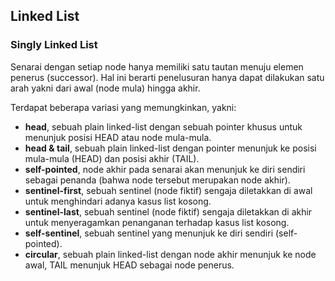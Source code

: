 ## Linked List

### Singly Linked List

Senarai dengan setiap node hanya memiliki satu tautan menuju elemen penerus (successor). Hal ini berarti penelusuran hanya dapat dilakukan satu arah yakni dari awal (node mula) hingga akhir.

Terdapat beberapa variasi yang memungkinkan, yakni:

- __head__, sebuah plain linked-list dengan sebuah pointer khusus untuk menunjuk posisi HEAD atau node mula-mula.
- __head & tail__, sebuah plain linked-list dengan pointer menunjuk ke posisi mula-mula (HEAD) dan posisi akhir (TAIL).
- __self-pointed__, node akhir pada senarai akan menunjuk ke diri sendiri sebagai penanda (bahwa node tersebut merupakan node akhir).
- __sentinel-first__, sebuah sentinel (node fiktif) sengaja diletakkan di awal untuk menghindari adanya kasus list kosong.
- __sentinel-last__, sebuah sentinel (node fiktif) sengaja diletakkan di akhir untuk menyeragamkan penanganan terhadap kasus list kosong.
- __self-sentinel__, sebuah sentinel yang menunjuk ke diri sendiri (self-pointed).
- __circular__, sebuah plain linked-list dengan node akhir menunjuk ke node awal, TAIL menunjuk HEAD sebagai node penerus.